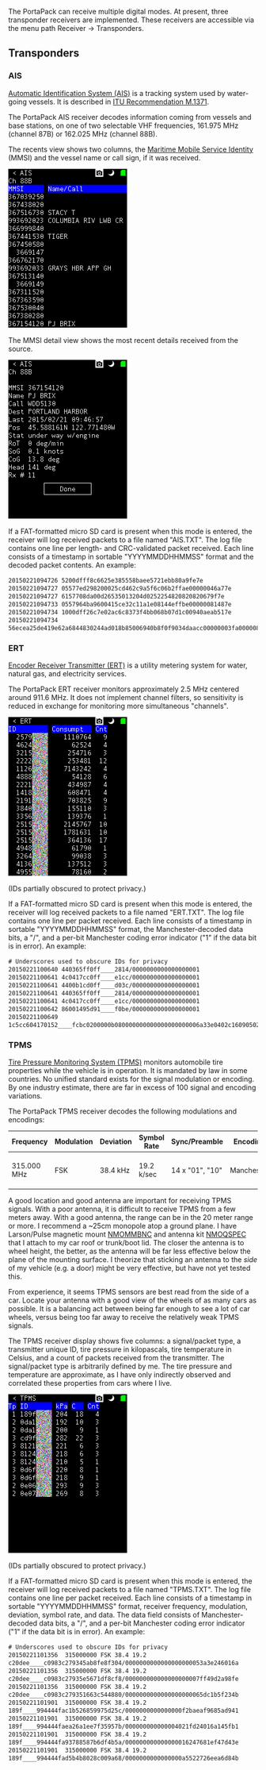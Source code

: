 The PortaPack can receive multiple digital modes. At present, three transponder receivers are implemented. These receivers are accessible via the menu path Receiver -> Transponders.

## Transponders

### AIS

[Automatic Identification System (AIS)](https://en.wikipedia.org/wiki/Automatic_Identification_System) is a tracking system used by water-going vessels. It is described in [ITU Recommendation M.1371](http://www.itu.int/rec/R-REC-M.1371/en).

The PortaPack AIS receiver decodes information coming from vessels and base stations, on one of two selectable VHF frequencies, 161.975 MHz (channel 87B) or 162.025 MHz (channel 88B).

The recents view shows two columns, the [Maritime Mobile Service Identity](https://en.wikipedia.org/wiki/Maritime_Mobile_Service_Identity) (MMSI) and the vessel name or call sign, if it was received.

![PortaPack AIS receiver recents view](images/ui/digital/ais/ais_recents.png)

The MMSI detail view shows the most recent details received from the source.

![PortaPack AIS receiver detail view](images/ui/digital/ais/ais_detail.png)

If a FAT-formatted micro SD card is present when this mode is entered, the receiver will log received packets to a file named "AIS.TXT". The log file contains one line per length- and CRC-validated packet received. Each line consists of a timestamp in sortable "YYYYMMDDHHMMSS" format and the decoded packet contents. An example:

```
20150221094726 5200dfff8c6625e385558baee5721ebb80a9fe7e
20150221094727 05577ed298200025cd462c9a5f6c06b2ffae00000046a77e
20150221094727 6157708da00d26535013204d0252254820820820679f7e
20150221094733 0557964ba9600415ce32c11a1e08144effbe00000081487e
20150221094734 1000dff26c7e02ac6c8373f4bb068b07d1c00940aeab517e
20150221094734 56ecea25de419e62a6844830244ad018b85006940b8f0f9034daacc00000003fa0000082607e
```

### ERT

[Encoder Receiver Transmitter (ERT)](https://en.wikipedia.org/wiki/Encoder_receiver_transmitter) is a utility metering system for water, natural gas, and electricity services.

The PortaPack ERT receiver monitors approximately 2.5 MHz centered around 911.6 MHz. It does not implement channel filters, so sensitivity is reduced in exchange for monitoring more simultaneous "channels".

![PortaPack ERT receiver recents view](images/ui/digital/ert/ert_recents.png)

(IDs partially obscured to protect privacy.)

If a FAT-formatted micro SD card is present when this mode is entered, the receiver will log received packets to a file named "ERT.TXT". The log file contains one line per packet received. Each line consists of a timestamp in sortable "YYYYMMDDHHMMSS" format, the Manchester-decoded data bits, a "/", and a per-bit Manchester coding error indicator ("1" if the data bit is in error). An example:

```
# Underscores used to obscure IDs for privacy
20150221100640 440365ff0ff____2814/0000000000000000001
20150221100641 4c0417cc0ff____e1cc/0000000000000000001
20150221100641 4400b1cd0ff____d03c/0000000000000000001
20150221100641 440365ff0ff____2814/0000000000000000001
20150221100641 4c0417cc0ff____e1cc/0000000000000000001
20150221100642 86001495d91____f0be/0000000000000000001
20150221100649 1c5cc604170152____fcbc0200000b080000000000000000000006a33e0402c160905024140a05024120a0502412090582c120905028160a04828160a05824160905824160b05828140a050241209048241200fa10c93f47/00000000000000000000000000000000000000000000000000000000000000000000000000000000000000000000000000000000000000000000000000000000000000000000000000000000000000000000000000000000
```

### TPMS

[Tire Pressure Monitoring System (TPMS)](https://en.wikipedia.org/wiki/Tire-pressure_monitoring_system) monitors automobile tire properties while the vehicle is in operation. It is mandated by law in some countries. No unified standard exists for the signal modulation or encoding. By one industry estimate, there are far in excess of 100 signal and encoding variations.

The PortaPack TPMS receiver decodes the following modulations and encodings:

| Frequency | Modulation | Deviation | Symbol Rate | Sync/Preamble | Encoding | Notes |
| --------- | ---------- | --------- | ----------- | ------------- | -------- | ----- |
| 315.000 MHz | FSK | 38.4 kHz | 19.2 k/sec | 14 x "01", "10" | Manchester | Used by US Ford/Lincoln/Mercury vehicles, perhaps others? |

A good location and good antenna are important for receiving TPMS signals. With a poor antenna, it is difficult to receive TPMS from a few meters away. With a good antenna, the range can be in the 20 meter range or more. I recommend a ~25cm monopole atop a ground plane. I have Larson/Pulse magnetic mount [NMOMMBNC](http://productfinder.pulseeng.com/product/NMOMMBNC) and antenna kit [NMOQSPEC](http://productfinder.pulseeng.com/product/NMOQSPEC) that I attach to my car roof or trunk/boot lid. The closer the antenna is to wheel height, the better, as the antenna will be far less effective below the plane of the mounting surface. I theorize that sticking an antenna to the *side* of my vehicle (e.g. a door) might be very effective, but have not yet tested this.

From experience, it seems TPMS sensors are best read from the side of a car. Locate your antenna with a good view of the wheels of as many cars as possible. It is a balancing act between being far enough to see a lot of car wheels, versus being too far away to receive the relatively weak TPMS signals.

The TPMS receiver display shows five columns: a signal/packet type, a transmitter unique ID, tire pressure in kilopascals, tire temperature in Celsius, and a count of packets received from the transmitter. The signal/packet type is arbitrarily defined by me. The tire pressure and temperature are approximate, as I have only indirectly observed and correlated these properties from cars where I live.

![PortaPack TPMS receiver recents view](images/ui/digital/tpms/tpms_recents.png)

(IDs partially obscured to protect privacy.)

If a FAT-formatted micro SD card is present when this mode is entered, the receiver will log received packets to a file named "TPMS.TXT". The log file contains one line per packet received. Each line consists of a timestamp in sortable "YYYYMMDDHHMMSS" format, receiver frequency, modulation, deviation, symbol rate, and data. The data field consists of Manchester-decoded data bits, a "/", and a per-bit Manchester coding error indicator ("1" if the data bit is in error). An example:

```
# Underscores used to obscure IDs for privacy
20150221101356  315000000 FSK 38.4 19.2 c20dee____c0983c279345ab8fe8f304/0000000000000000000053a3e246016a
20150221101356  315000000 FSK 38.4 19.2 c20dee____c0983c27935e5671df8cf8/000000000000000000007ff49d2a98fe
20150221101356  315000000 FSK 38.4 19.2 c20dee____c0983c279351663c544880/0000000000000000000065dc1b5f234b
20150221101901  315000000 FSK 38.4 19.2 189f____994444fac1b526859975d25c/0000000000000000f2baeaf9685ad941
20150221101901  315000000 FSK 38.4 19.2 189f____994444faea26a1ee7f35957b/000000000000004021fd24016a145fb1
20150221101901  315000000 FSK 38.4 19.2 189f____994444fa93788587b6df4b5a/000000000000000016247681ef47d43e
20150221101901  315000000 FSK 38.4 19.2 189f____994444fad5b4b8028c009a68/0000000000000000a5522726eea6d84b
```